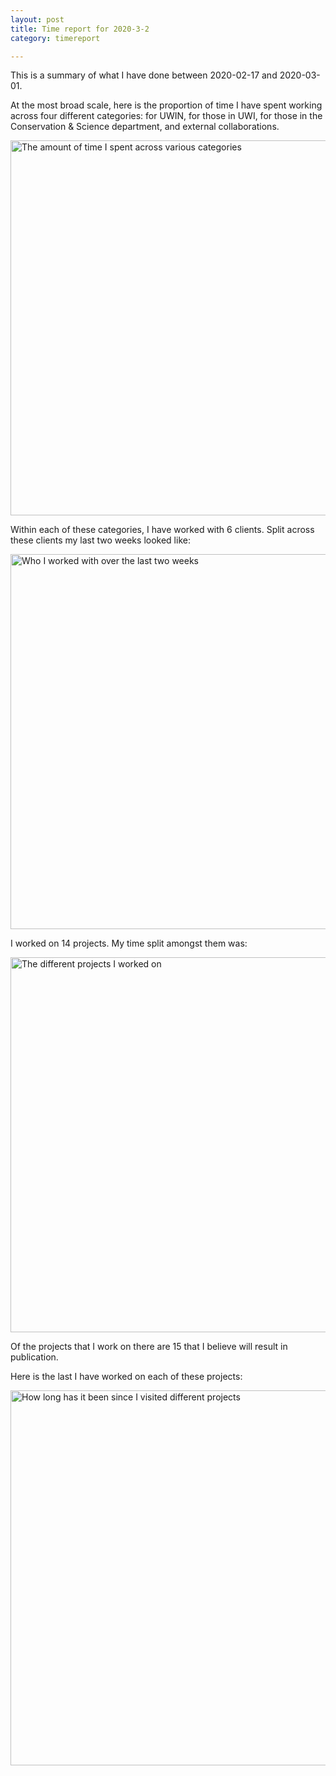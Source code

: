 ```yaml
---
layout: post
title: Time report for 2020-3-2
category: timereport

---
```



This is a summary of what I have done between 2020-02-17 and 2020-03-01.

At the most broad scale, here is the proportion of time I have spent working across four different categories: for UWIN, for those in UWI, for those in the Conservation & Science department, and external collaborations.

<img src='{{site.baseurl}}/images/2020-3-2_category_plot.jpg' alt='The amount of time I spent across various categories' width='600' height='600'>

Within each of these categories, I have worked with 6 clients. Split across these clients my last two weeks looked like:

<img src='{{site.baseurl}}/images/2020-3-2_client_plot.jpg' alt='Who I worked with over the last two weeks' width='600' height='600'>

I worked on 14 projects. My time split amongst them was:

<img src='{{site.baseurl}}/images/2020-3-2_project_plot.jpg' alt='The different projects I worked on' width='600' height='600'>

Of the projects that I work on there are 15 that I believe will result in publication.

Here is the last I have worked on each of these projects:

<img src='{{site.baseurl}}/images/2020-3-2_weeks_since.jpg' alt='How long has it been since I visited different projects' width='600' height='600'>

